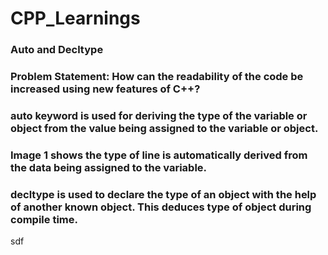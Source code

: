 # CPP_Learnings

### Auto and Decltype

### Problem Statement: How can the readability of the code be increased using new features of C++?

### auto keyword is used for deriving the type of the variable or object from the value being assigned to the variable or object. 
### Image 1 shows the type of line is automatically derived from the data being assigned to the variable.

### decltype is used to declare the type of an object with the help of another known object. This deduces type of object during compile time.

sdf